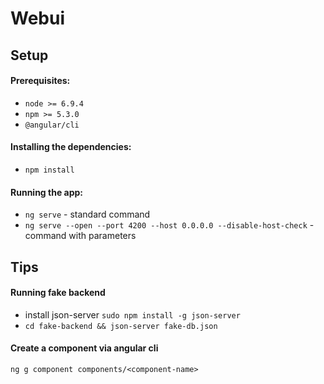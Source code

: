 # Webui

## Setup

#### Prerequisites:
* `node >= 6.9.4`
* `npm >= 5.3.0`
* `@angular/cli`

#### Installing the dependencies:
* `npm install`

#### Running the app:
* `ng serve` - standard command 
* `ng serve --open --port 4200 --host 0.0.0.0 --disable-host-check` - command with parameters

## Tips

#### Running fake backend
* install json-server `sudo npm install -g json-server `
* `cd fake-backend && json-server fake-db.json`

#### Create a component via angular cli

    ng g component components/<component-name>
